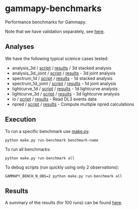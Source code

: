 # gammapy-benchmarks

Performance benchmarks for Gammapy.

Note that we have validation separately, see [here](../README.md).

## Analyses

We have the following typical science cases tested:

- analysis_3d / [script](analysis_3d.py) / [results](results/analysis_3d) / 3d stacked analysis
- analysis_3d_joint / [script](analysis_3d_joint.py) / [results](results/analysis_3d_joint) - 3d joint analysis
- spectrum_1d / [script](spectrum_1d.py) / [results](results/spectrum_1d) - 1d stacked analysis
- spectrum_1d_joint / [script](spectrum_1d_joint.py) / [results](results/spectrum_1d_joint) - 1d joint analysis
- lightcurve_1d / [script](lightcurve_1d.py) / [results](results/lightcurve_1d) - 1d lightcurve analysis
- lightcurve_3d / [script](lightcurve_3d.py) / [results](results/lightcurve_3d) - 3d lightcurve analysis
- io / [script](io.py) / [results](results/io) - Read DL3 events data
- npred / [script](npred.py) / [results](results/npred) - Compute multiple npred calculations

## Execution

To run a specific benchmark use [make.py](make.py).

    python make.py run-benchmark benchmark-name

To run all benchmarks:

    python make.py run-benchmark all

To debug scripts (run quickly using only 2 observations):

    GAMMAPY_BENCH_N_OBS=2 python make.py run-benchmark all

## Results

A summary of the results (for 100 runs) can be found [here](results/results.yaml).
